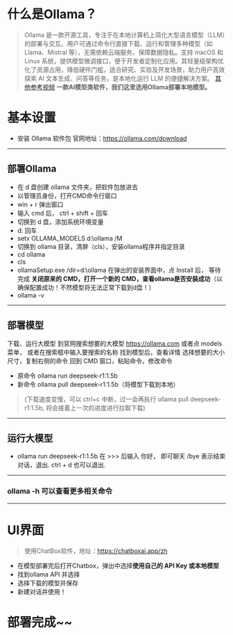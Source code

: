 # 什么是Ollama？
> Ollama 是一款开源工具，专注于在本地计算机上简化大型语言模型（LLM）的部署与交互。用户可通过命令行直接下载、运行和管理多种模型（如 Llama、Mistral 等），无需依赖云端服务，保障数据隐私。支持 macOS 和 Linux 系统，提供模型微调接口，便于开发者定制化应用。其轻量级架构优化了资源占用，降低硬件门槛，适合研究、实验及开发场景，助力用户高效探索 AI 文本生成、问答等任务，是本地化运行 LLM 的便捷解决方案。
> [其他参考视频](https://www.bilibili.com/video/BV1QtNmeoEe3?vd_source=0957d3bb7550711acd815f905c37e537)
**一款AI模型类软件，我们这里选用Ollama部署本地模型。**
# 基本设置
* 安装 Ollama 软件包
官网地址：https://ollama.com/download
***
## 部署Ollama
* 在 d 盘创建 ollama 文件夹，把软件包放进去
* 以管理员身份，打开CMD命令行窗口
* win + r  弹出窗口
* 输入 cmd  后， ctrl + shift + 回车
* 切换到 d 盘，添加系统环境变量
* d:  回车
* setx  OLLAMA_MODELS   d:\ollama  /M
* 切换到 ollama 目录，清屏（cls），安装ollama程序并指定目录
* cd  ollama
* cls
* ollamaSetup.exe   /dir=d:\ollama
在弹出的安装界面中，点 Install 后， 等待完成
**关闭原来的 CMD，打开一个新的 CMD，查看ollama是否安装成功**（以确保配置成功！不然模型将无法正常下载到d盘！）
* ollama  -v
***
## 部署模型
下载、运行大模型
到官网搜索想要的大模型
https://ollama.com
或者点 models 菜单， 或者在搜索框中输入要搜索的名称
找到模型后，查看详情
选择想要的大小尺寸，复制右侧的命令
回到 CMD 窗口，粘贴命令，修改命令
* 原命令   ollama  run   deepseek-r1:1.5b
* 新命令   ollama  pull  deepseek-r1:1.5b（将模型下载到本地）
> (下载速度变慢，可以 ctrl+c 中断，过一会再执行 ollama pull deepseek-r1:1.5b, 将会接着上一次的进度进行拉取下载)
***
## 运行大模型
* ollama  run  deepseek-r1:1.5b
在 >>> 后输入 你好， 即可聊天
/bye  表示结束对话，退出.   ctrl + d 也可以退出.
***
### ollama  -h   可以查看更多相关命令
***
# UI界面
> 使用ChatBox软件，地址：https://chatboxai.app/zh
* 在模型部署完后打开Chatbox，弹出中选择**使用自己的 API Key 或本地模型**
* 找到ollama API 并选择
* 选择下载的模型并保存
* 新建对话并使用！
#  部署完成~~

